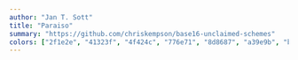 ```yaml
---
author: "Jan T. Sott"
title: "Paraiso"
summary: "https://github.com/chriskempson/base16-unclaimed-schemes"
colors: ["2f1e2e", "41323f", "4f424c", "776e71", "8d8687", "a39e9b", "b9b6b0", "e7e9db", "ef6155", "f99b15", "fec418", "48b685", "5bc4bf", "06b6ef", "815ba4", "e96ba8"]
---
```

